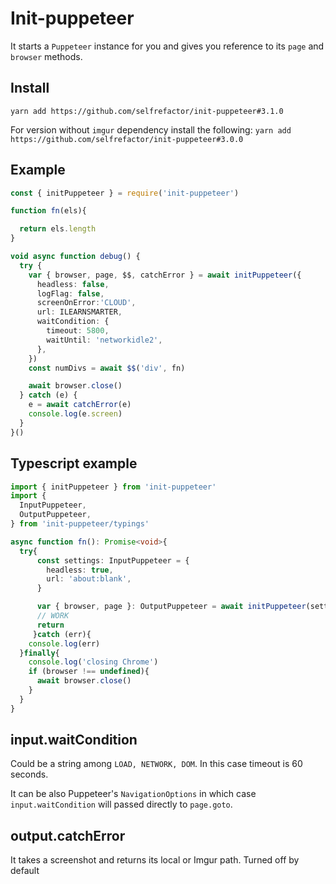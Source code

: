# Init-puppeteer

It starts a `Puppeteer` instance for you and gives you reference to its `page` and `browser` methods.

## Install

`yarn add https://github.com/selfrefactor/init-puppeteer#3.1.0`

For version without `imgur` dependency install the following:
`yarn add https://github.com/selfrefactor/init-puppeteer#3.0.0`

## Example

```typescript
const { initPuppeteer } = require('init-puppeteer')

function fn(els){

  return els.length
}

void async function debug() {
  try {
    var { browser, page, $$, catchError } = await initPuppeteer({
      headless: false,
      logFlag: false,
      screenOnError:'CLOUD',
      url: ILEARNSMARTER,
      waitCondition: {
        timeout: 5800,
        waitUntil: 'networkidle2',
      },
    })
    const numDivs = await $$('div', fn)

    await browser.close()
  } catch (e) {
    e = await catchError(e)
    console.log(e.screen)
  }
}()
```

## Typescript example

```typescript
import { initPuppeteer } from 'init-puppeteer'
import {
  InputPuppeteer,
  OutputPuppeteer,
} from 'init-puppeteer/typings'

async function fn(): Promise<void>{
  try{
      const settings: InputPuppeteer = {
        headless: true,
        url: 'about:blank',
      }

      var { browser, page }: OutputPuppeteer = await initPuppeteer(settings)
      // WORK
      return
     }catch (err){
    console.log(err)
  }finally{
    console.log('closing Chrome')
    if (browser !== undefined){
      await browser.close()
    }
  }
}
```

## input.waitCondition

Could be a string among `LOAD, NETWORK, DOM`. In this case timeout is 60 seconds.

It can be also Puppeteer's `NavigationOptions` in which case `input.waitCondition` will passed directly to `page.goto`.

## output.catchError

It takes a screenshot and returns its local or Imgur path. Turned off by default